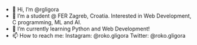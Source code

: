 - 👋 Hi, I’m @rgligora
- 👀 I’m a student @ FER Zagreb, Croatia. Interested in Web Development, C programming, ML and AI.
- 🌱 I’m currently learning Python and Web Development!
- 📫 How to reach me: 
Instagram: @roko.gligora
Twitter: @roko.gligora

<!---
rgligora/rgligora is a ✨ special ✨ repository because its `README.md` (this file) appears on your GitHub profile.
You can click the Preview link to take a look at your changes.
--->
